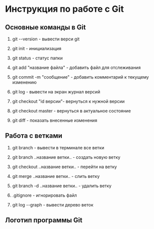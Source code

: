 # Инструкция по работе с Git #

## Основные команды в Git

1. git --version - вывести верси git 

2. git init - инициализация

3. git status - статус папки

4. git add "название файла" - добавить файл для отслеживания

5. git commit -m "сообщение" - добавить комментарий к текущему изменению

6. git log - вывести на экран журнал версий

7. git checkout "id версии"- вернуться к нужной версии

8. git checkout master - вернуться в актуальное состояние

9. git diff - показать внесенные изменения

## Работа с ветками ##

1. git branch - вывести в терминале все ветки

2. git branch ..название ветки.. - создать новую ветку

3. git checkout ..название ветки.. - перейти на ветку

4. git merge ..название ветки.. - слить ветку

5. git branch -d ..название ветки.. - удалить ветку

6. .gitignore - игнорировать файл

7. git log --graph - вывести дерево веток

## Логотип программы Git ##
